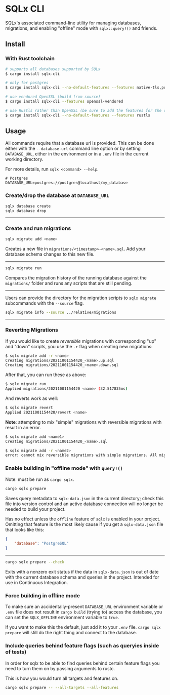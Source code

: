 # SQLx CLI

SQLx's associated command-line utility for managing databases, migrations, and enabling "offline"
mode with `sqlx::query!()` and friends.

## Install

### With Rust toolchain

```bash
# supports all databases supported by SQLx
$ cargo install sqlx-cli

# only for postgres
$ cargo install sqlx-cli --no-default-features --features native-tls,postgres

# use vendored OpenSSL (build from source)
$ cargo install sqlx-cli --features openssl-vendored

# use Rustls rather than OpenSSL (be sure to add the features for the databases you intend to use!)
$ cargo install sqlx-cli --no-default-features --features rustls
```

## Usage

All commands require that a database url is provided. This can be done either with the `--database-url` command line option or by setting `DATABASE_URL`, either in the environment or in a `.env` file
in the current working directory.

For more details, run `sqlx <command> --help`.

```dotenv
# Postgres
DATABASE_URL=postgres://postgres@localhost/my_database
```

### Create/drop the database at `DATABASE_URL`

```bash
sqlx database create
sqlx database drop
```

---

### Create and run migrations

```bash
sqlx migrate add <name>
```

Creates a new file in `migrations/<timestamp>-<name>.sql`. Add your database schema changes to
this new file.

---

```bash
sqlx migrate run
```

Compares the migration history of the running database against the `migrations/` folder and runs
any scripts that are still pending.

---

Users can provide the directory for the migration scripts to `sqlx migrate` subcommands with the `--source` flag.

```bash
sqlx migrate info --source ../relative/migrations
```

---

### Reverting Migrations

If you would like to create _reversible_ migrations with corresponding "up" and "down" scripts, you use the `-r` flag when creating new migrations:

```bash
$ sqlx migrate add -r <name>
Creating migrations/20211001154420_<name>.up.sql
Creating migrations/20211001154420_<name>.down.sql
```

After that, you can run these as above:

```bash
$ sqlx migrate run
Applied migrations/20211001154420 <name> (32.517835ms)
```

And reverts work as well:

```bash
$ sqlx migrate revert
Applied 20211001154420/revert <name>
```

**Note**: attempting to mix "simple" migrations with reversible migrations with result in an error.

```bash
$ sqlx migrate add <name1>
Creating migrations/20211001154420_<name>.sql

$ sqlx migrate add -r <name2>
error: cannot mix reversible migrations with simple migrations. All migrations should be reversible or simple migrations
```

### Enable building in "offline mode" with `query!()`

Note: must be run as `cargo sqlx`.

```bash
cargo sqlx prepare
```

Saves query metadata to `sqlx-data.json` in the current directory; check this file into version
control and an active database connection will no longer be needed to build your project.

Has no effect unless the `offline` feature of `sqlx` is enabled in your project. Omitting that
feature is the most likely cause if you get a `sqlx-data.json` file that looks like this:

```json
{
    "database": "PostgreSQL"
}
```

---

```bash
cargo sqlx prepare --check
```

Exits with a nonzero exit status if the data in `sqlx-data.json` is out of date with the current
database schema and queries in the project. Intended for use in Continuous Integration.

### Force building in offline mode

To make sure an accidentally-present `DATABASE_URL` environment variable or `.env` file does not
result in `cargo build` (trying to) access the database, you can set the `SQLX_OFFLINE` environment
variable to `true`.

If you want to make this the default, just add it to your `.env` file. `cargo sqlx prepare` will
still do the right thing and connect to the database.

### Include queries behind feature flags (such as queryies inside of tests)

In order for sqlx to be able to find queries behind certain feature flags you need to turn them
on by passing arguments to rustc.

This is how you would turn all targets and features on.

```bash
cargo sqlx prepare -- --all-targets --all-features
```
